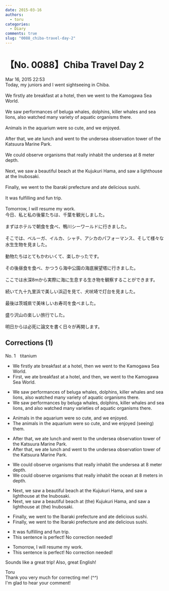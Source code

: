 ```yaml
---
date: 2015-03-16
authors:
  - toru
categories:
  - Diary
comments: true
slug: "0088_chiba-travel-day-2"
---
```


# 【No. 0088】Chiba Travel Day 2
<div class="date">Mar 16, 2015 22:53</div>
<div id="post"><div id="body_show_ori">
 Today, my juniors and I went sightseeing in Chiba.<br/><br/>We firstly ate breakfast at a hotel, then we went to the Kamogawa Sea World.<br/><br/>We saw performances of beluga whales, dolphins, killer whales and sea lions, also watched many variety of aquatic organisms there.<br/><br/>Animals in the aquarium were so cute, and we enjoyed.<br/><br/>After that, we ate lunch and went to the undersea observation tower of the Katsuura Marine Park.<br/><br/>We could observe organisms that really inhabit the undersea at 8 meter depth.<br/><br/>Next, we saw a beautiful beach at the Kujukuri Hama, and saw a lighthouse at the Inubosaki.<br/><br/>Finally, we went to the Ibaraki prefecture and ate delicious sushi.<br/><br/>It was fulfilling and fun trip.<br/><br/>Tomorrow, I will resume my work.
</div></div>

<!-- more -->

<div id="post_ja"><div id="body_show_mo">
今日、私と私の後輩たちは、千葉を観光しました。<br/><br/>まずはホテルで朝食を食べ、鴨川シーワールドに行きました。<br/><br/>そこでは、ベルーガ、イルカ、シャチ、アシカのパフォーマンス、そして様々な水生生物を見ました。<br/><br/>動物たちはとてもかわいくて、楽しかったです。<br/><br/>その後昼食を食べ、かつうら海中公園の海底展望塔に行きました。<br/><br/>ここでは水深8mから実際に海に生息する生き物を観察することができます。<br/><br/>続いて九十九里浜で美しい浜辺を見て、犬吠埼で灯台を見ました。<br/><br/>最後は茨城県で美味しいお寿司を食べました。<br/><br/>盛り沢山の楽しい旅行でした。<br/><br/>明日からは必死に論文を書く日々が再開します。
</div></div>

## Corrections (1)
<div id="block"><div class="first_name"> No. 1　<span class="just_name">titanium</span></div><div id="block2">
<ul class="correction_field">
<li class="incorrect">We firstly ate breakfast at a hotel, then we went to the Kamogawa Sea World.</li>
<li class="corrected correct">
<span class="f_blue">First, we</span> ate breakfast at a hotel,<span class="f_red"> and</span> then<span class="f_blue">,</span> we went to the Kamogawa Sea World.
</li>
</ul>
<ul class="correction_field">
<li class="incorrect">We saw performances of beluga whales, dolphins, killer whales and sea lions, also watched many variety of aquatic organisms there.</li>
<li class="corrected correct">
We saw performances <span class="f_blue">by</span> beluga whales, dolphins, killer whales and sea lions, <span class="f_red">and </span>also watched many variet<span class="f_red">ies</span> of aquatic organisms there.
</li>
</ul>
<ul class="correction_field">
<li class="incorrect">Animals in the aquarium were so cute, and we enjoyed.</li>
<li class="corrected correct">
<span class="f_blue">The a</span>nimals in the aquarium were so cute, and we enjoyed<span class="f_blue"> (seeing) </span><span class="f_red">them</span>.
</li>
</ul>
<ul class="correction_field">
<li class="incorrect">After that, we ate lunch and went to the undersea observation tower of the Katsuura Marine Park.</li>
<li class="corrected correct">
After that, we ate lunch and went to the undersea observation tower of <span class="sline"><span class="f_gray">the</span></span> Katsuura Marine Park.
</li>
</ul>
<ul class="correction_field">
<li class="incorrect">We could observe organisms that really inhabit the undersea at 8 meter depth.</li>
<li class="corrected correct">
We could observe organisms that <span class="f_gray"><span class="sline">really</span></span> inhabit the <span class="f_blue">ocean</span> at 8 meter<span class="f_red">s in</span> depth.
</li>
</ul>
<ul class="correction_field">
<li class="incorrect">Next, we saw a beautiful beach at the Kujukuri Hama, and saw a lighthouse at the Inubosaki.</li>
<li class="corrected correct">
Next, we saw a beautiful beach at <span class="f_gray">(the) </span>Kujukuri Hama, and saw a lighthouse at <span class="f_gray">(the) </span>Inubosaki.
</li>
</ul>
<ul class="correction_field">
<li class="incorrect">Finally, we went to the Ibaraki prefecture and ate delicious sushi.</li>
<li class="corrected correct">
Finally, we went to <span class="f_gray"><span class="sline">the</span></span> Ibaraki prefecture and ate delicious sushi.
</li>
</ul>
<ul class="correction_field">
<li class="incorrect">It was fulfilling and fun trip.</li>
<li class="corrected perfect">This sentence is perfect! No correction needed!</li>
</ul>
<ul class="correction_field">
<li class="incorrect">Tomorrow, I will resume my work.</li>
<li class="corrected perfect">This sentence is perfect! No correction needed!</li>
</ul>
<p class="comment_small">
 Sounds like a great trip! Also, great English!
</p>

</div><div class="name"><span class="just_name">Toru</span><br>
Thank you very much for correcting me! (^^)<br/>I'm glad to hear your comment!
</div>
</div>
